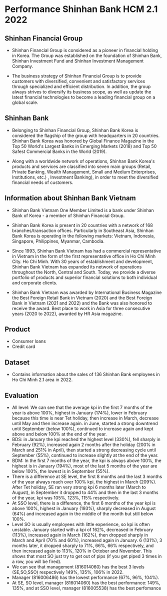 
# Performance Shinhan Bank HCM 2.1 2022




## Shinhan Financial Group
+ Shinhan Financial Group is considered as a pioneer in financial holding in Korea. The Group was established on the foundation of Shinhan Bank, Shinhan Investment Fund and Shinhan Investment Management Company.

+ The business strategy of Shinhan Financial Group is to provide customers with diversified, convenient and satisfactory services through specialized and efficient distribution. In addition, the group always strives to diversify its business scope, as well as update the latest financial technologies to become a leading financial group on a global scale.
## Shinhan Bank
+ Belonging to Shinhan Financial Group, Shinhan Bank Korea is considered the flagship of the group with headquarters in 20 countries. Shinhan Bank Korea was honored by Global Finance Magazine in the Top 50 World's Largest Banks in Emerging Markets (2018) and Top 50 Safest Commercial Banks in the World (2019).

+ Along with a worldwide network of operations, Shinhan Bank Korea's products and services are classified into seven main groups (Retail, Private Banking, Wealth Management, Small and Medium Enterprises, Institutions, etc.) , Investment Banking), in order to meet the diversified financial needs of customers.

## Information about Shinhan Bank Vietnam
+ Shinhan Bank Vietnam One Member Limited is a bank under Shinhan Bank of Korea - a member of Shinhan Financial Group.

+ Shinhan Bank Korea is present in 20 countries with a network of 168 branches/transaction offices. Particularly in Southeast Asia, Shinhan Bank Korea is operating in the following markets: Vietnam, Indonesia, Singapore, Philippines, Myanmar, Cambodia.

+ Since 1993, Shinhan Bank Vietnam has had a commercial representative in Vietnam in the form of the first representative office in Ho Chi Minh City. Ho Chi Minh. With 30 years of establishment and development, Shinhan Bank Vietnam has expanded its network of operations throughout the North, Central and South. Today, we provide a diverse portfolio of products and superior financial solutions to both individual and corporate clients.

+ Shinhan Bank Vietnam was awarded by International Business Magazine the Best Foreign Retail Bank in Vietnam (2020) and the Best Foreign Bank in Vietnam (2021 and 2022) and the Bank was also honored to receive the award. Best place to work in Asia for three consecutive years (2020 to 2022), awarded by HR Asia magazine.
## Product
+ Consumer loans
+ Credit card

## Dataset
+ Contains information about the sales of 136 Shinhan Bank employees in Ho Chi Minh 2.1 area in 2022.
## Evaluation
+ All level: We can see that the average kpi in the first 7 months of the year is above 100%, highest in January (174%), lower in February because this time is near Tet holiday, then increase in March, decrease until May and then increase again. in June, started a strong downtrend until September (below 100%), continued to increase again and kept above and below 100% at the end of the year.
+ BDS: in January the kpi reached the highest level (330%), fell sharply in February (92%), increased again 2 months after the holiday (200% in March and 251% in April), then started a strong decreasing cycle until September (55%), continued to increase slightly at the end of the year.
+ BDM: In the first 7 months of the year, the kpi is always above 100%, the highest is in January (194%), most of the last 5 months of the year are below 100%, the lowest is in September (55%).
+ There is a difference at SE level, the first 8 months and the last 3 months of the year always reach over 100% kpi, the highest in March (209%). After Tet holiday, SE ran very strong kpi 6 months later (March to August), in September it dropped to 44% and then in the last 3 months of the year, kpi was 105%, 123%, 115% respectively.
+ At SSO level, there is a difference, the first 6 months of the year kpi is above 100%, highest in January (193%), sharply decreased in August (64%) and increased again in the middle of the month but still below 100%.
+ Level SO is usually employees with little experience, so kpi is often unstable. January started with a kpi of 162%, decreased in February (113%), increased again in March (162%), then dropped sharply in March and April (70% and 60%), increased again in January. 6 (131%), 3 months later, it dropped sharply to 71%, 66%, 66% respectively, and then increased again to 113%, 120% in October and November. This shows that most SO just try to get out of pips (if you get piped 3 times in a row, you will be fired).
+ We can see that management (816014060) has the best 3 levels (SE,SO,SSO) respectively 149%, 135%, 106% in 2022.
+ Manager (816006486) has the lowest performance (67%, 96%, 104%).
+ At SE, SO level, manager (816014060) has the best performance: 149%, 135%, and at SSO level, manager (816005538) has the best perfomance